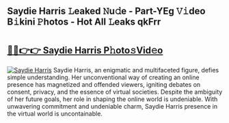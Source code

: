 ## Saydie Harris 𝙻eaked 𝙽u𝚍e - Part-YEg 𝚅𝚒deo B𝚒kini 𝙿hotos - Hot All 𝙻eaks qkFrr

# <h2><a href="http://ld3kcg5.urlbe.top/?page=Saydie+Harris">🔗🔗👉👉 Saydie Harris P𝚑oto𝚜Vid𝚎o</a></h2>

[![Saydie Harris](https://i.imgur.com/eBuTRDB.gif)](http://ld3kcg5.urlbe.top/?page=Saydie+Harris)
Saydie Harris, an enigmatic and multifaceted figure, defies simple understanding. Her unconventional way of creating an online presence has magnetized and offended viewers, igniting debates on consent, privacy, and the essence of virtual societies. Despite the ambiguity of her future goals, her role in shaping the online world is undeniable. With unwavering commitment and undeniable charm, Saydie Harris presence in the virtual world is uncontainable.
